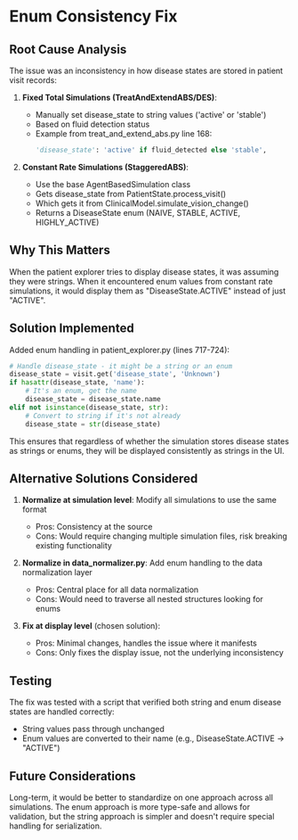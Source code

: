 # Enum Consistency Fix

## Root Cause Analysis

The issue was an inconsistency in how disease states are stored in patient visit records:

1. **Fixed Total Simulations (TreatAndExtendABS/DES)**:
   - Manually set disease_state to string values ('active' or 'stable')
   - Based on fluid detection status
   - Example from treat_and_extend_abs.py line 168:
     ```python
     'disease_state': 'active' if fluid_detected else 'stable',
     ```

2. **Constant Rate Simulations (StaggeredABS)**:
   - Use the base AgentBasedSimulation class
   - Gets disease_state from PatientState.process_visit()
   - Which gets it from ClinicalModel.simulate_vision_change()
   - Returns a DiseaseState enum (NAIVE, STABLE, ACTIVE, HIGHLY_ACTIVE)

## Why This Matters

When the patient explorer tries to display disease states, it was assuming they were strings. When it encountered enum values from constant rate simulations, it would display them as "DiseaseState.ACTIVE" instead of just "ACTIVE".

## Solution Implemented

Added enum handling in patient_explorer.py (lines 717-724):

```python
# Handle disease_state - it might be a string or an enum
disease_state = visit.get('disease_state', 'Unknown')
if hasattr(disease_state, 'name'):
    # It's an enum, get the name
    disease_state = disease_state.name
elif not isinstance(disease_state, str):
    # Convert to string if it's not already
    disease_state = str(disease_state)
```

This ensures that regardless of whether the simulation stores disease states as strings or enums, they will be displayed consistently as strings in the UI.

## Alternative Solutions Considered

1. **Normalize at simulation level**: Modify all simulations to use the same format
   - Pros: Consistency at the source
   - Cons: Would require changing multiple simulation files, risk breaking existing functionality

2. **Normalize in data_normalizer.py**: Add enum handling to the data normalization layer
   - Pros: Central place for all data normalization
   - Cons: Would need to traverse all nested structures looking for enums

3. **Fix at display level** (chosen solution):
   - Pros: Minimal changes, handles the issue where it manifests
   - Cons: Only fixes the display issue, not the underlying inconsistency

## Testing

The fix was tested with a script that verified both string and enum disease states are handled correctly:
- String values pass through unchanged
- Enum values are converted to their name (e.g., DiseaseState.ACTIVE → "ACTIVE")

## Future Considerations

Long-term, it would be better to standardize on one approach across all simulations. The enum approach is more type-safe and allows for validation, but the string approach is simpler and doesn't require special handling for serialization.